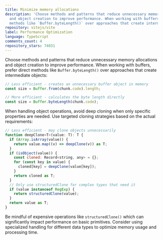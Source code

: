 ```yaml
---
title: Minimize memory allocations
description: 'Choose methods and patterns that reduce unnecessary memory allocations
  and object creation to improve performance. When working with buffers, prefer direct
  methods like `Buffer.byteLength()` over approaches that create intermediate objects:'
repository: vitejs/vite
label: Performance Optimization
language: TypeScript
comments_count: 4
repository_stars: 74031
---
```


Choose methods and patterns that reduce unnecessary memory allocations and object creation to improve performance. When working with buffers, prefer direct methods like `Buffer.byteLength()` over approaches that create intermediate objects:

```javascript
// Less efficient - creates an unnecessary buffer object in memory
const size = Buffer.from(chunk.code).length;

// More efficient - calculates the byte length directly
const size = Buffer.byteLength(chunk.code);
```

When handling object operations, avoid deep cloning when only specific properties are needed. Use targeted cloning strategies based on the actual requirements:

```javascript
// Less efficient - may clone objects unnecessarily
function deepClone<T>(value: T): T {
  if (Array.isArray(value)) {
    return value.map((v) => deepClone(v)) as T;
  }
  if (isObject(value)) {
    const cloned: Record<string, any> = {};
    for (const key in value) {
      cloned[key] = deepClone(value[key]);
    }
    return cloned as T;
  }
  // Only use structuredClone for complex types that need it
  if (value instanceof RegExp) {
    return structuredClone(value);
  }
  return value as T;
}
```

Be mindful of expensive operations like `structuredClone()` which can significantly impact performance on basic primitives. Consider using specialized handling for different data types to optimize memory usage and processing time.